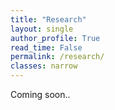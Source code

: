 ```yaml
---
title: "Research"
layout: single
author_profile: True
read_time: False
permalink: /research/
classes: narrow
---
```


Coming soon..